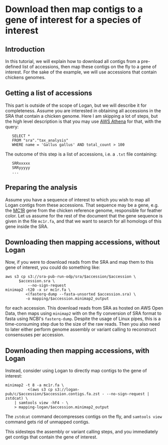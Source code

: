 # Download then map contigs to a gene of interest for a species of interest

## Introduction

In this tutorial, we will explain how to download all contigs from a pre-defined list of accessions, then map these contigs on the fly to a gene of interest. For the sake of the example, we will use accessions that contain chickens genomes.

## Getting a list of accessions

This part is outside of the scope of Logan, but we will describe it for completeness. Assume you are interested in obtaining all accessions in the SRA that contain a chicken genome. Here I am skipping a lot of steps, but the high level description is that you may use [AWS Athena](https://www.ncbi.nlm.nih.gov/sra/docs/sra-athena-examples/) for that, with the query:

```
   SELECT *
   FROM "sra"."tax_analysis"
   WHERE name = 'Gallus gallus' AND total_count > 100
```
The outcome of this step is a list of accessions, i.e. a `.txt` file containing:

```
   SRRxxxxx
   SRRyyyyy
   ...
```

## Preparing the analysis

Assume you have a sequence of interest to which you wish to map all Logan contigs from these accessions. That sequence may be a gene, e.g. the [MC1R](https://www.ncbi.nlm.nih.gov/gene/427562) gene from the chicken reference genome, responsible for feather color. 
Let us assume for the rest of the document that the gene sequence is given in the file `mc1r.fa`, and that we want to search for all homologs of this gene inside the SRA.

## Downloading then mapping accessions, without Logan

Now, if you were to download reads from the SRA and map them to this gene of interest, you could do something like:

```
aws s3 cp s3://sra-pub-run-odp/sra/$accession/$accession \
	  $accession.sra \
          --no-sign-request
minimap2 -t20 -x sr mc1r.fa \
         <(fasterq-dump --fasta-unsorted $accession.sra) \
         -o mapping/$accession.minimap2_output
```

for each accession. This download reads from SRA as hosted on AWS Open Data, then maps using `minimap2` with on the fly conversion of SRA format to fasta using NCBI's `fasterq-dump`. 
Despite the usage of Linux pipes, this is a time-consuming step due to the size of the raw reads. Then you also need to later either perform genome assembly or variant calling to reconstruct consensuses per accession.

## Downloading then mapping accessions, with Logan

Instead, consider using Logan to directly map contigs to the gene of interest:

```
minimap2 -t 8 -a mc1r.fa \
          <(aws s3 cp s3://logan-pub/c/$accession/$accession.contigs.fa.zst - --no-sign-request | zstdcat) \
    | samtools view -hF4 - \
    > mapping-logan/$accession.minimap2_output
```

The `zstdcat` command decompresses contigs on the fly, and `samtools view` command gets rid of unmapped contigs.

This sidesteps the assembly or variant calling steps, and you immediately get contigs that contain the gene of interest.
